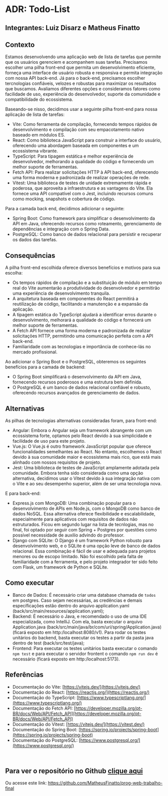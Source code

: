 # ADR: Todo-List

## Integrantes: Luiz Disarz e Matheus Finatto

## Contexto

Estamos desenvolvendo uma aplicação web de lista de tarefas que permite que os usuários gerenciem e acompanhem suas tarefas. Precisamos escolher uma pilha front-end que permita um desenvolvimento eficiente, forneça uma interface de usuário robusta e responsiva e permita integração com nossa API back-end. Já para o back-end, precisamos escolher tercnologias confiáveis, velozes e robustas para maximizar os resultados que buscamos. Avaliamos diferentes opções e consideramos fatores como facilidade de uso, experiência do desenvolvedor, suporte da comunidade e compatibilidade do ecossistema.

Baseando-se nisso, decidimos usar a seguinte pilha front-end para nossa aplicação de lista de tarefas:

- Vite: Como ferramenta de compilação, fornecendo tempos rápidos de desenvolvimento e compilação com seu empacotamento nativo baseado em módulos ES.
- React: Como biblioteca JavaScript para construir a interface do usuário, oferecendo uma abordagem baseada em componentes e um ecossistema vibrante.
- TypeScript: Para tipagem estática e melhor experiência de desenvolvedor, melhorando a qualidade do código e fornecendo um melhor suporte de ferramentas.
- Fetch API: Para realizar solicitações HTTP à API back-end, oferecendo uma forma moderna e padronizada de realizar operações de rede.
- Vitest: Uma biblioteca de testes de unidade extremamente rápida e poderosa, que aproveita a infraestrutura e as vantagens do Vite. Ela fornece uma API compatível com o Jest, incluindo recursos comuns como mocking, snapshots e cobertura de código.

Para a camada back end, decidimos adicionar o seguinte:

- Spring Boot: Como framework para simplificar o desenvolvimento da API em Java, oferecendo recursos como roteamento, gerenciamento de dependências e integração com o Spring Data.
- PostgreSQL: Como banco de dados relacional para persistir e recuperar os dados das tarefas.

## Consequências

A pilha front-end escolhida oferece diversos benefícios e motivos para sua escolha:
- Os tempos rápidos de compilação e a substituição de módulo em tempo real do Vite aumentarão a produtividade do desenvolvedor e permitirão uma experiência de desenvolvimento tranquila.
- A arquitetura baseada em componentes do React permitirá a reutilização de código, facilitando a manutenção e a expansão da aplicação.
- A tipagem estática do TypeScript ajudará a identificar erros durante o desenvolvimento, melhorará a qualidade do código e fornecerá um melhor suporte de ferramentas.
- A Fetch API fornece uma forma moderna e padronizada de realizar solicitações HTTP, permitindo uma comunicação perfeita com a API back-end.
- Familiaridade com as tecnologias e importância de conhece-lás no mercado profissional.

Ao adicionar o Spring Boot e o PostgreSQL, obteremos os seguintes benefícios para a camada de backend:
- O Spring Boot simplificará o desenvolvimento da API em Java, fornecendo recursos poderosos e uma estrutura bem definida.
- O PostgreSQL é um banco de dados relacional confiável e robusto, oferecendo recursos avançados de gerenciamento de dados.


## Alternativas

As pilhas de tecnologias alternativas consideradas foram, para front-end:
- Angular: Embora o Angular seja um framework abrangente com um ecossistema forte, optamos pelo React devido à sua simplicidade e facilidade de uso para este projeto.
- Vue.js: O Vue.js é outro framework JavaScript popular que oferece funcionalidades semelhantes ao React. No entanto, escolhemos o React devido à sua comunidade maior e ecossistema mais rico, que está mais alinhado com nossos requisitos de projeto.
- Jest: Uma biblioteca de testes de JavaScript amplamente adotada pela comunidade. Embora tenha sido considerada como uma opção alternativa, decidimos usar o Vitest devido à sua integração nativa com o Vite e ao seu desempenho superior, além de ser uma tecnologia nova.

E para back-end:
- Express.js com MongoDB: Uma combinação popular para o desenvolvimento de APIs em Node.js, com o MongoDB como banco de dados NoSQL. Essa alternativa oferece flexibilidade e escalabilidade, especialmente para aplicativos com requisitos de dados não estruturados. Ficou em segundo lugar na lista de tecnlogias, mas no final, foi optado por seguir com Spring + Postgres por questões como possível necessidade de auxilio advindo do professor.
- Django com SQLite: O Django é um framework Python robusto para desenvolvimento web, e o SQLite é uma opção leve de banco de dados relacional. Essa combinação é fácil de usar e adequada para projetos menores ou de escopo limitado. Não foi escolhido pela falta de familiaridade com a ferramenta, e pelo projeto integrador ter sido feito com Flask, um framework de Python e SQLite.

## Como executar

- Banco de Dados: É necessário criar uma database chamada de `todos` em postgres. Caso sejam necessárias, as credências e demais específicações estão dentro do arquivo application.yaml (back/src/main/resources/application.yaml);
- Backend: É necessário o Java, e recomendado o uso de uma IDE especializada, como IntelliJ. Com ela, basta executar o arquivo Application.java (back/src/main/java/br/com/uri/spring/Application.java) (ficará exposto em http:/localhost:8080/v1). Para rodar os testes unitários do backend, basta executar os testes a partir da pasta java dentro de test (back/src/test/java);
- Frontend: Para executar os testes unitários basta executar o comando `npm test` e para executar o servidor frontent o comando `npm run dev` é necessário (ficará exposto em http:/localhost:5173).

## Referências

- Documentação do Vite: [https://vitejs.dev/](https://vitejs.dev/)
- Documentação do React: [https://reactjs.org/](https://reactjs.org/)
- Documentação do TypeScript: [https://www.typescriptlang.org/](https://www.typescriptlang.org/)
- Documentação do Fetch API: [https://developer.mozilla.org/pt-BR/docs/Web/API/Fetch_API](https://developer.mozilla.org/pt-BR/docs/Web/API/Fetch_API)
- Documentação do Vitest: [https://vitejs.dev/](https://vitest.dev/)
- Documentação do Spring Boot: [https://spring.io/projects/spring-boot](https://spring.io/projects/spring-boot)
- Documentação do PostgreSQL: [https://www.postgresql.org/](https://www.postgresql.org/)

<br/>

## Para ver o  repositório no Github [clique aqui](https://github.com/MatheusFinatto/prog-web-trabalho-final)
Ou acesse este link: https://github.com/MatheusFinatto/prog-web-trabalho-final
